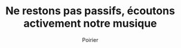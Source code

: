 ---
layout: post
title: "Ne restons pas passifs, écoutons activement notre musique"
link: https://www.ledevoir.com/opinion/idees/839752/idees-ne-restons-pas-passifs-ecoutons-activement-notre-musique
author: "Poirier"
published_date: "07/02/2025"
description: "Depuis environ deux ans, j’ai observé une énorme baisse des écoutes sur Spotify de plusieurs artistes autour de moi, que ce soit au Québec, aux États-Unis ou en Europe. Peu importe qu’ils soient des artistes indépendants générant des millions d’écoutes ou quelques milliers, toutes leurs récentes sorties faisaient beaucoup moins bien que les précédentes. Ce n’était donc plus une question de qualité ou de promotion qui pouvait expliquer cette baisse généralisée."
language: "fr"
categories: "Liens"
tags: "musique"
og-tags: "musique"
permalink: /:categories/:year/:month/:day/:title/
---